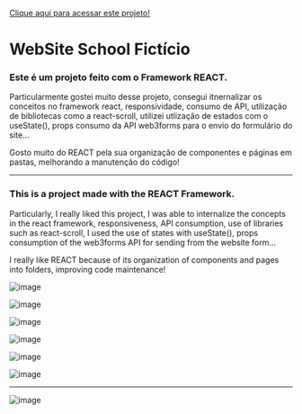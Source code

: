 <a href="https://web-site-school-react.vercel.app/">Clique aqui para acessar este projeto!</a>

<h1>WebSite School Fictício</h1>

<h3>Este é um projeto feito com o Framework REACT.</h3>

<p>Particularmente gostei muito desse projeto, consegui itnernalizar os conceitos no framework react, responsividade, consumo de API, utilização de bibliotecas como a react-scroll, utilizei utlização de estados com o useState(), props consumo da API web3forms para o envio do formulário do site...</p>
<p>Gosto muito do REACT pela sua organização de componentes e páginas em pastas, melhorando a manutenção do código!</p>

-------------------------------------------------------------------------------------------------------------------------------------------------------------

<h3>This is a project made with the REACT Framework.</h3>

<p>Particularly, I really liked this project, I was able to internalize the concepts in the react framework, responsiveness, API consumption, use of libraries such as react-scroll, I used the use of states with useState(), props consumption of the web3forms API for sending from the website form...</p>
<p>I really like REACT because of its organization of components and pages into folders, improving code maintenance!</p>


![image](https://github.com/DevGustavoGantois/WebSite_School_REACT/assets/123424700/3346e0cf-9590-431b-85fb-710c12c0758a)


![image](https://github.com/DevGustavoGantois/WebSite_School_REACT/assets/123424700/da835131-572b-45e3-bcaf-8881d02e92d1)


![image](https://github.com/DevGustavoGantois/WebSite_School_REACT/assets/123424700/299721c7-3361-4e8e-b944-82f37f084199)



![image](https://github.com/DevGustavoGantois/WebSite_School_REACT/assets/123424700/686f7683-74c0-41a0-8fe6-e50897f48e44)


![image](https://github.com/DevGustavoGantois/WebSite_School_REACT/assets/123424700/e0cdf6a8-9e64-4b4e-85aa-6158b4867eee)



![image](https://github.com/DevGustavoGantois/WebSite_School_REACT/assets/123424700/040747ca-5432-4de2-a747-596b794760a0)

--------------------------------------------------------------------------------------------------------------------

<p><Este projeto também está responsivo para dispositívos mobile, tablets, celulares...</p>


![image](https://github.com/DevGustavoGantois/WebSite_School_REACT/assets/123424700/f7240fb8-6358-48ae-9a3f-74b90aeb7fd1)
